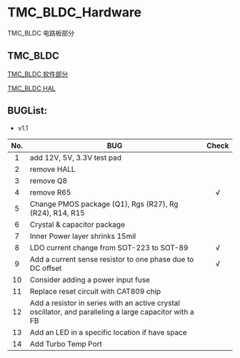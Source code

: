 # TMC_BLDC_Hardware
TMC_BLDC 电路板部分

## TMC_BLDC
[TMC_BLDC 软件部分](https://github.com/Sandman6z/TMC_BLDC)

[TMC_BLDC HAL](https://github.com/Sandman6z/TMC_BLDC_HAL)

## BUGList:
- v1.1

| No. | BUG                                           | Check |
| :-: | --------------------------------------------- | :---: |
|  1  | add 12V, 5V, 3.3V test pad                    |       |
|  2  | remove HALL                                   |       |
|  3  | remove Q8                                     |       |
|  4  | remove R65                                    |   √   |
|  5  | Change PMOS package (Q1), Rgs (R27), Rg (R24), R14, R15 |       |
|  6  | Crystal & capacitor package                   |       |
|  7  | Inner Power layer shrinks 15mil               |       |
|  8  | LDO current change from SOT-223 to SOT-89     |   √   |
|  9  | Add a current sense resistor to one phase due to DC offset |   √   |
| 10  | Consider adding a power input fuse            |       |
| 11  | Replace reset circuit with CAT809 chip        |       |
| 12  | Add a resistor in series with an active crystal oscillator, and paralleling a large capacitor with a FB |       |
| 13  | Add an LED in a specific location if have space |       |
| 14  | Add Turbo Temp Port                           |       |